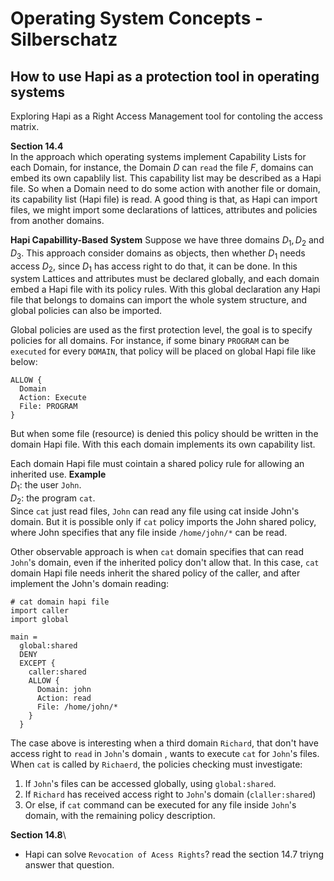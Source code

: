 # Operating System Concepts - Silberschatz

## How to use Hapi as a protection tool in operating systems
Exploring Hapi as a Right Access Management tool for contoling the access
matrix.

**Section 14.4**\
In the approach which operating systems implement Capability Lists for each
Domain, for instance, the Domain $D$ can `read` the file $F$, domains can
embed its own capablily list.
This capability list may be described as a Hapi file.
So when a Domain need to do some action with another file or domain, its
capability list (Hapi file) is read.
A good thing is that, as Hapi can import files, we might import some
declarations of lattices, attributes and policies from another domains.

**Hapi Capabillity-Based System**
Suppose we have three domains $D_1, D_2$ and $D_3$.
This approach consider domains as objects, then whether $D_1$ needs access
$D_2$, since $D_1$ has access right to do that, it can be done.
In this system Lattices and attributes must be declared globally, and each
domain embed a Hapi file with its policy rules.
With this global declaration any  Hapi file that belongs to domains can import
the whole system structure, and global policies can also be imported.

Global policies are used as the first protection level, the goal is to specify
policies for all domains.
For instance, if some binary `PROGRAM` can be `executed` for every `DOMAIN`,
that policy will be placed on global Hapi file like below:

```
ALLOW {
  Domain
  Action: Execute
  File: PROGRAM
}
```

But when some file (resource) is denied this policy should be written in the
domain Hapi file.
With this each domain implements its own capability list. 

Each domain Hapi file must cointain a shared policy rule for allowing an
inherited use.
**Example**\
$D_1$: the user `John`.\
$D_2$: the program `cat`.\
Since `cat` just read files, `John` can read any file using cat inside John's
domain.
But it is possible only if `cat` policy imports the John shared policy, where
John specifies that any file inside `/home/john/*` can be read.

Other observable approach is when `cat` domain specifies that can read `John`'s
domain, even if the inherited policy don't allow that.
In this case, `cat` domain Hapi file needs inherit the shared policy of the
caller, and after implement the John's domain reading:

```
# cat domain hapi file
import caller
import global

main =
  global:shared	
  DENY
  EXCEPT {
    caller:shared
    ALLOW {
      Domain: john
      Action: read
      File: /home/john/*
    }
  }
```

The case above is interesting when a third domain `Richard`, that don't have
access right to `read` in `John`'s domain , wants to execute `cat` for `John`'s
files.
When `cat` is called by `Richaerd`, the policies checking must investigate:
1. If `John`'s files can be accessed globally, using `global:shared`.
2. If `Richard` has received access right to `John`'s domain (`claller:shared`)
3. Or else, if `cat` command can be executed for any file inside `John`'s
  domain, with the remaining policy description.


**Section 14.8**\

- Hapi can solve `Revocation of Acess Rights`? 
  read the section 14.7 triyng answer that question.
